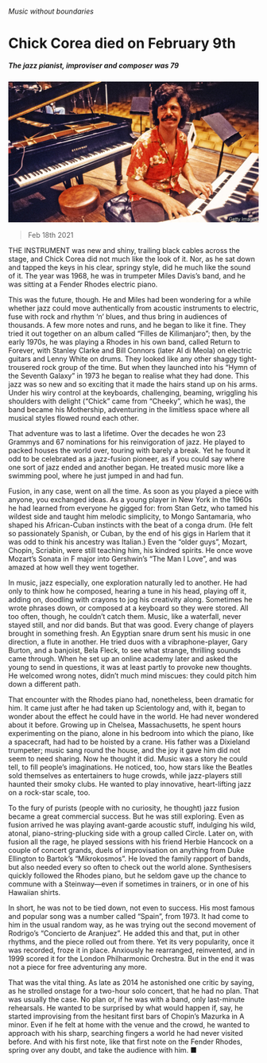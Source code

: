 ###### Music without boundaries

# Chick Corea died on February 9th 

##### The jazz pianist, improviser and composer was 79 

![image](images/20210220_OBP001_0.jpg) 

> Feb 18th 2021 


THE INSTRUMENT was new and shiny, trailing black cables across the stage, and Chick Corea did not much like the look of it. Nor, as he sat down and tapped the keys in his clear, springy style, did he much like the sound of it. The year was 1968, he was in trumpeter Miles Davis’s band, and he was sitting at a Fender Rhodes electric piano.


This was the future, though. He and Miles had been wondering for a while whether jazz could move authentically from acoustic instruments to electric, fuse with rock and rhythm ‘n’ blues, and thus bring in audiences of thousands. A few more notes and runs, and he began to like it fine. They tried it out together on an album called “Filles de Kilimanjaro”; then, by the early 1970s, he was playing a Rhodes in his own band, called Return to Forever, with Stanley Clarke and Bill Connors (later Al di Meola) on electric guitars and Lenny White on drums. They looked like any other shaggy tight-trousered rock group of the time. But when they launched into his “Hymn of the Seventh Galaxy” in 1973 he began to realise what they had done. This jazz was so new and so exciting that it made the hairs stand up on his arms. Under his wiry control at the keyboards, challenging, beaming, wriggling his shoulders with delight (“Chick” came from “Cheeky”, which he was), the band became his Mothership, adventuring in the limitless space where all musical styles flowed round each other.



That adventure was to last a lifetime. Over the decades he won 23 Grammys and 67 nominations for his reinvigoration of jazz. He played to packed houses the world over, touring with barely a break. Yet he found it odd to be celebrated as a jazz-fusion pioneer, as if you could say where one sort of jazz ended and another began. He treated music more like a swimming pool, where he just jumped in and had fun.


Fusion, in any case, went on all the time. As soon as you played a piece with anyone, you exchanged ideas. As a young player in New York in the 1960s he had learned from everyone he gigged for: from Stan Getz, who tamed his wildest side and taught him melodic simplicity, to Mongo Santamaria, who shaped his African-Cuban instincts with the beat of a conga drum. (He felt so passionately Spanish, or Cuban, by the end of his gigs in Harlem that it was odd to think his ancestry was Italian.) Even the “older guys”, Mozart, Chopin, Scriabin, were still teaching him, his kindred spirits. He once wove Mozart’s Sonata in F major into Gershwin’s “The Man I Love”, and was amazed at how well they went together.


In music, jazz especially, one exploration naturally led to another. He had only to think how he composed, hearing a tune in his head, playing off it, adding on, doodling with crayons to jog his creativity along. Sometimes he wrote phrases down, or composed at a keyboard so they were stored. All too often, though, he couldn’t catch them. Music, like a waterfall, never stayed still, and nor did bands. But that was good. Every change of players brought in something fresh. An Egyptian snare drum sent his music in one direction, a flute in another. He tried duos with a vibraphone-player, Gary Burton, and a banjoist, Bela Fleck, to see what strange, thrilling sounds came through. When he set up an online academy later and asked the young to send in questions, it was at least partly to provoke new thoughts. He welcomed wrong notes, didn’t much mind miscues: they could pitch him down a different path.


That encounter with the Rhodes piano had, nonetheless, been dramatic for him. It came just after he had taken up Scientology and, with it, began to wonder about the effect he could have in the world. He had never wondered about it before. Growing up in Chelsea, Massachusetts, he spent hours experimenting on the piano, alone in his bedroom into which the piano, like a spacecraft, had had to be hoisted by a crane. His father was a Dixieland trumpeter; music sang round the house, and the joy it gave him did not seem to need sharing. Now he thought it did. Music was a story he could tell, to fill people’s imaginations. He noticed, too, how stars like the Beatles sold themselves as entertainers to huge crowds, while jazz-players still haunted their smoky clubs. He wanted to play innovative, heart-lifting jazz on a rock-star scale, too.


To the fury of purists (people with no curiosity, he thought) jazz fusion became a great commercial success. But he was still exploring. Even as fusion arrived he was playing avant-garde acoustic stuff, indulging his wild, atonal, piano-string-plucking side with a group called Circle. Later on, with fusion all the rage, he played sessions with his friend Herbie Hancock on a couple of concert grands, duels of improvisation on anything from Duke Ellington to Bartok’s “Mikrokosmos”. He loved the family rapport of bands, but also needed every so often to check out the world alone. Synthesisers quickly followed the Rhodes piano, but he seldom gave up the chance to commune with a Steinway—even if sometimes in trainers, or in one of his Hawaiian shirts.


In short, he was not to be tied down, not even to success. His most famous and popular song was a number called “Spain”, from 1973. It had come to him in the usual random way, as he was trying out the second movement of Rodrigo’s “Concierto de Aranjuez”. He added this and that, put in other rhythms, and the piece rolled out from there. Yet its very popularity, once it was recorded, froze it in place. Anxiously he rearranged, reinvented, and in 1999 scored it for the London Philharmonic Orchestra. But in the end it was not a piece for free adventuring any more.


That was the vital thing. As late as 2014 he astonished one critic by saying, as he strolled onstage for a two-hour solo concert, that he had no plan. That was usually the case. No plan or, if he was with a band, only last-minute rehearsals. He wanted to be surprised by what would happen if, say, he started improvising from the hesitant first bars of Chopin’s Mazurka in A minor. Even if he felt at home with the venue and the crowd, he wanted to approach with his sharp, searching fingers a world he had never visited before. And with his first note, like that first note on the Fender Rhodes, spring over any doubt, and take the audience with him. ■

